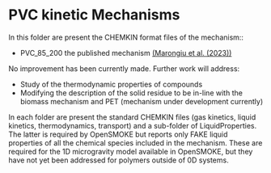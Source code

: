 # PVC kinetic Mechanisms

In this folder are present the CHEMKIN format files of the mechanism::
- PVC_85_200 the published mechanism [(Marongiu et al. (2023))](https://doi.org/10.1016/S0165-2370(03)00024-X) 

No improvement has been currently made. Further work will address:
- Study of the thermodynamic properties of compounds
- Modifying the description of the solid residue to be in-line with the biomass 
   mechanism and PET (mechanism under development currently)

In each folder are present the standard CHEMKIN files (gas kinetics, liquid kinetics, 
thermodynamics, transport) and a sub-folder of LiquidProperties.
The latter is required by OpenSMOKE but reports only FAKE liquid properties of
all the chemical species included in the mechanism. These are required for the 
1D microgravity model available in OpenSMOKE, but they have not yet been addressed 
for polymers outside of 0D systems.  
 
